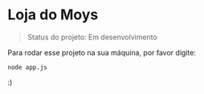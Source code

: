 <h1>Loja do Moys</h1>

> Status do projeto: Em desenvolvimento

Para rodar esse projeto na sua máquina, por favor digite: 

```
node app.js
```

:)